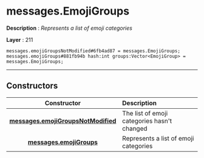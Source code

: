 # messages.EmojiGroups

**Description** : *Represents a list of emoji categories*

**Layer** : 211

```tl
messages.emojiGroupsNotModified#6fb4ad87 = messages.EmojiGroups;
messages.emojiGroups#881fb94b hash:int groups:Vector<EmojiGroup> = messages.EmojiGroups;
```

---

## Constructors

| Constructor | Description |
| :---: | :--- |
| [**messages.emojiGroupsNotModified**](constructor/messages.emojiGroupsNotModified) | The list of emoji categories hasn't changed |
| [**messages.emojiGroups**](constructor/messages.emojiGroups) | Represents a list of emoji categories |